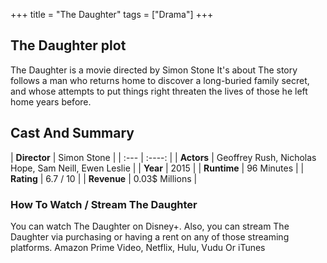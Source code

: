 +++
title = "The Daughter"
tags = ["Drama"]
+++
## The Daughter plot
The Daughter is a movie directed by Simon Stone It's about The story follows a man who returns home to discover a long-buried family secret, and whose attempts to put things right threaten the lives of those he left home years before.
## Cast And Summary
| **Director**      | Simon Stone |
    | :---        |    :----:   |
    |  **Actors** | Geoffrey Rush, Nicholas Hope, Sam Neill, Ewen Leslie |
    | **Year**   | 2015    |
    |  **Runtime** | 96 Minutes |
    |  **Rating** | 6.7 / 10 | 
    |  **Revenue** | 0.03$ Millions |
### How To Watch / Stream The Daughter
You can watch The Daughter on Disney+.
Also, you can stream The Daughter via purchasing or having a rent on any of those streaming platforms.
Amazon Prime Video, Netflix, Hulu, Vudu Or iTunes